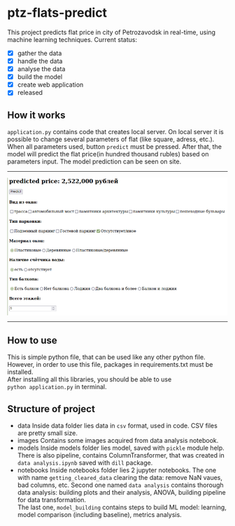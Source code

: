 # ptz-flats-predict
This project predicts flat price in city of Petrozavodsk in real-time, using machine learning techniques.
Current status:
* [x] gather the data
* [x] handle the data
* [x] analyse the data
* [x] build the model
* [x] create web application
* [x] released
## How it works
`application.py` contains code that creates local server. On local server it is possible to change several parameters of flat (like square, adress, etc.). When all parameters used, button `predict` must be pressed. After that, the model will predict the flat price(in hundred thousand rubles) based on parameters input. The model prediction can be seen on site.
***
<img src="./images/example.png"  align="center">

***
## How to use
This is simple python file, that can be used like any other python file.  
However, in order to use this file, packages in requirements.txt must be installed.  
After installing all this libraries, you should be able to use  
    `python application.py` in terminal.
## Structure of project
* data
Inside data folder lies data in `csv` format, used in code. CSV files are pretty small size.
* images
Contains some images acquired from data analysis notebook.
* models
Inside models folder lies model, saved with `pickle` module help.
There is also pipeline, contains ColumnTransformer, that was created in `data analysis.ipynb` saved with `dill` package.
* notebooks
Inside notebooks folder lies 2 jupyter notebooks. The one with name `getting_cleared_data` clearing the data: remove NaN vaues, bad columns, etc.
Second one named `data analysis` contains thorough data analysis: building plots and their analysis, ANOVA, building pipeline for data transformation.  
The last one, `model_building` contains steps to build ML model: learning, model comparison (including baseline), metrics analysis.
